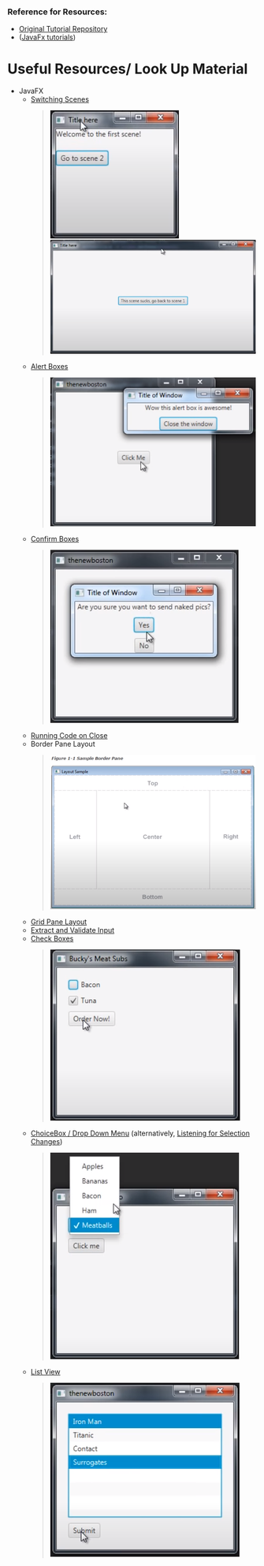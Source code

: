 ### Reference for Resources:
- [Original Tutorial Repository](https://github.com/buckyroberts/Source-Code-from-Tutorials/tree/master/JavaFX)
- ([JavaFx tutorials](https://www.youtube.com/watch?v=FLkOX4Eez6o&list=PL6gx4Cwl9DGBzfXLWLSYVy8EbTdpGbUIG))
# Useful Resources/ Look Up Material
- JavaFX
  - [Switching Scenes](./JavaFX/004_switchingScenes/Main.java)
    > ![switching_scenes_1.png](./img/switching_scenes_1.png)
    > ![switching_scenes_2.png](./img/switching_scenes_2.png)
  - [Alert Boxes](./JavaFX/005_creatingAlertBoxes)
    > ![Alert_Boxes.png](./img/Alert_Boxes.png)
  - [Confirm Boxes](./JavaFX/006_communicatingBetweenWindows)
    > ![Confirm_Boxes.png](./img/Confirm_Boxes.png)
  - [Running Code on Close](https://youtu.be/ZuHcl5MmRck)
  - Border Pane Layout
    > ![Border_Pane_Layout.png](./img/Border_Pane_Layout.png)
  - [Grid Pane Layout](./JavaFX/009_gridPane)
  - [Extract and Validate Input](./JavaFX/010_extractAndValidateInput)
  - [Check Boxes](./JavaFX/011_checkBoxes)
    > ![Check_Boxes.png](./img/Check_Boxes.png)
  - [ChoiceBox / Drop Down Menu](./JavaFX/012_choiceBoxDropDownList) (alternatively, [Listening for Selection Changes](./JavaFX/013_comboBox))
    > ![drop_down_list.png](./img/drop_down_list.png)
  - [List View](./JavaFX/015_listViews)
    > ![List_View.png](./img/List_View.png)